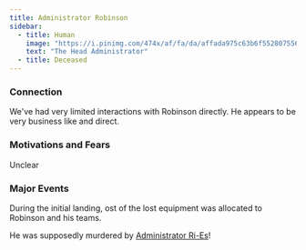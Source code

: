 ```yaml
---
title: Administrator Robinson
sidebar:
  - title: Human
    image: "https://i.pinimg.com/474x/af/fa/da/affada975c63b6f55280755656b83103.jpg"
    text: "The Head Administrator"
  - title: Deceased
---
```


### Connection

We've had very limited interactions with Robinson directly. He appears to be very business like and direct.

### Motivations and Fears

Unclear

### Major Events

During the initial landing, ost of the lost equipment was allocated to Robinson and his teams.

He was supposedly murdered by [Administrator Ri-Es](../npcs/ri-es.md)!
